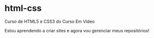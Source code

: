 # html-css
 Curso de HTML5  e CSS3 do Curso Em Vídeo

Estou aprendendo a criar sites e agora vou gerenciar meus repositórios!